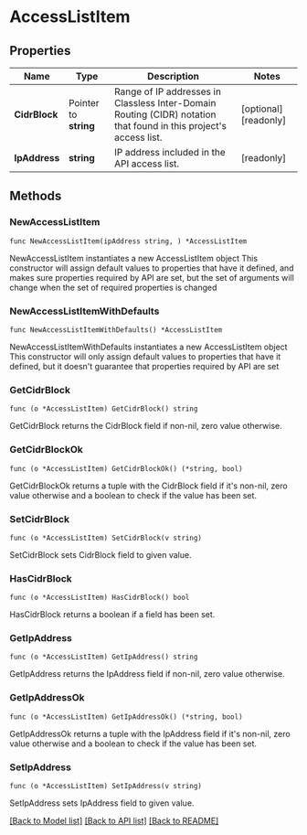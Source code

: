 # AccessListItem

## Properties

Name | Type | Description | Notes
------------ | ------------- | ------------- | -------------
**CidrBlock** | Pointer to **string** | Range of IP addresses in Classless Inter-Domain Routing (CIDR) notation that found in this project&#39;s access list. | [optional] [readonly] 
**IpAddress** | **string** | IP address included in the API access list. | [readonly] 

## Methods

### NewAccessListItem

`func NewAccessListItem(ipAddress string, ) *AccessListItem`

NewAccessListItem instantiates a new AccessListItem object
This constructor will assign default values to properties that have it defined,
and makes sure properties required by API are set, but the set of arguments
will change when the set of required properties is changed

### NewAccessListItemWithDefaults

`func NewAccessListItemWithDefaults() *AccessListItem`

NewAccessListItemWithDefaults instantiates a new AccessListItem object
This constructor will only assign default values to properties that have it defined,
but it doesn't guarantee that properties required by API are set

### GetCidrBlock

`func (o *AccessListItem) GetCidrBlock() string`

GetCidrBlock returns the CidrBlock field if non-nil, zero value otherwise.

### GetCidrBlockOk

`func (o *AccessListItem) GetCidrBlockOk() (*string, bool)`

GetCidrBlockOk returns a tuple with the CidrBlock field if it's non-nil, zero value otherwise
and a boolean to check if the value has been set.

### SetCidrBlock

`func (o *AccessListItem) SetCidrBlock(v string)`

SetCidrBlock sets CidrBlock field to given value.

### HasCidrBlock

`func (o *AccessListItem) HasCidrBlock() bool`

HasCidrBlock returns a boolean if a field has been set.
### GetIpAddress

`func (o *AccessListItem) GetIpAddress() string`

GetIpAddress returns the IpAddress field if non-nil, zero value otherwise.

### GetIpAddressOk

`func (o *AccessListItem) GetIpAddressOk() (*string, bool)`

GetIpAddressOk returns a tuple with the IpAddress field if it's non-nil, zero value otherwise
and a boolean to check if the value has been set.

### SetIpAddress

`func (o *AccessListItem) SetIpAddress(v string)`

SetIpAddress sets IpAddress field to given value.


[[Back to Model list]](../README.md#documentation-for-models) [[Back to API list]](../README.md#documentation-for-api-endpoints) [[Back to README]](../README.md)


